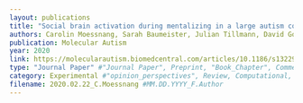 ```yaml
---
layout: publications
title: "Social brain activation during mentalizing in a large autism cohort: the Longitudinal European Autism Project"
authors: Carolin Moessnang, Sarah Baumeister, Julian Tillmann, David Goyard, Tony Charman, Sara Ambrosino, Simon Baron-Cohen, Christian Beckmann, Sven Bölte, Carsten Bours, Daisy Crawley, Flavio Dell’Acqua, Sarah Durston, Christine Ecker, Vincent Frouin, Hannah Hayward, Rosemary Holt, Mark Johnson, Emily Jones, Meng-Chuan Lai, Michael V. Lombardo, Luke Mason, Marianne Oldenhinkel, Antonio Persico, Antonia San José Cáceres, Will Spooren, Eva Loth, Declan G. M. Murphy, Jan K. Buitelaar, Tobias Banaschewski, Daniel Brandeis, Heike Tost, Andreas Meyer-Lindenberg, the EU-AIMS LEAP group
publication: Molecular Autism
year: 2020
link: https://molecularautism.biomedcentral.com/articles/10.1186/s13229-020-0317-x
type: "Journal Paper" #"Journal Paper", Preprint, "Book_Chapter", Comment
category: Experimental #"opinion_perspectives", Review, Computational, Social Cognitive and Affective Neuroscience, Experimental
filename: 2020.02.22_C.Moessnang #MM.DD.YYYY_F.Author
---
```

